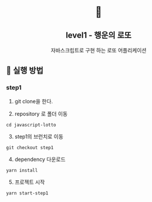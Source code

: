 <h1 align="middle">🎱</h1>
<h2 align="middle">level1 - 행운의 로또</h2>
<p align="middle">자바스크립트로 구현 하는 로또 어플리케이션</p>

## 📌 실행 방법

### step1

1. git clone을 한다.

2. repository 로 폴더 이동

```
cd javascript-lotto
```

3. step1의 브런치로 이동

```
git checkout step1
```

4. dependency 다운로드

```
yarn install
```

5. 프로젝트 시작

```
yarn start-step1
```

